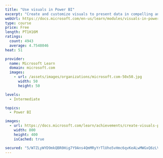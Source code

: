 ```yaml
---
title: "Use visuals in Power BI"
excerpt: "Create and customize visuals to present data in compelling and insightful ways."
webUrl: https://docs.microsoft.com/en-us/learn/modules/visuals-in-power-bi/
type: course
price: Free
length: PT1H16M
ratings:
  count: 4943
  average: 4.7548046
heat: 51

provider:
  name: Microsoft Learn
  domain: microsoft.com
  images:
    - url: /assets/images/organizations/microsoft.com-50x50.jpg
      width: 50
      height: 50

levels:
  - Intermediate

topics:
  - Power BI

images:
  - url: https://docs.microsoft.com/learn/achievements/create-visuals-power-bi-desktop-social.png
    width: 800
    height: 400
    isCached: true

secured: "5/W7ZLyWYD9mkQBR0Hig7Y9Ans4QmMRyYrTlUho5vHmc6qvKeALwMWGxQ6zLVJe3XrvsoyVfh4rJxaVUTY8lKcGm2eu1WCXPBKnJTUuenIS1cJ64ZKeEWRa83nR5NkQcjwWeQH91VTMkG1a9YwJz/dt2M9bFgh49B+BTXRS8hpmj+Ar2E8xhssQXyWMNeMGMDlmXZvnSCZaqzpr9xC5GQCQ4RtF9rvGhPQb7ooAvzeO2oHBo+QDxPPYxYkC5TUc/KWXjhOs9QfCYeRg2AuI42QzFINIVg40F8CRejie32mjQMULNGn2UPYecjDZd1pucNMxQ7i7iYo8yf01Q9bZX63+MmLp4D+INkLrcrdmfgdcKuI6aOLd7sDgq9YOOwuU8rPIRvWJz+VNq0btHzxePDijAt4TmRJKo4vOtYfZsjQI=;yXKKUhZYq4xe827n+E9jnA=="
---
```


